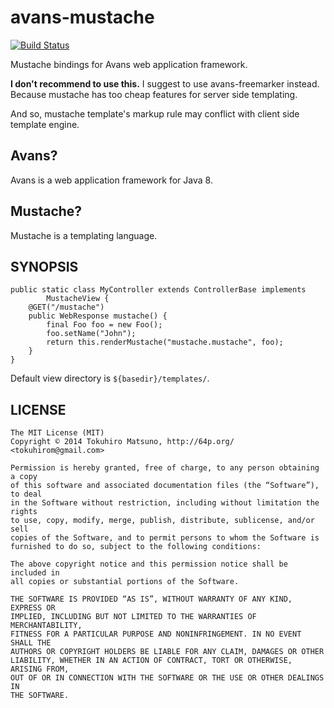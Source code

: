 # avans-mustache

[![Build Status](https://travis-ci.org/tokuhirom/avans-mustache.svg?branch=master)](https://travis-ci.org/tokuhirom/avans-mustache)

Mustache bindings for Avans web application framework.

<B>I don't recommend to use this.</B> I suggest to use avans-freemarker instead.
Because mustache has too cheap features for server side templating.

And so, mustache template's markup rule may conflict with client side template engine.

## Avans?

Avans is a web application framework for Java 8.

## Mustache?

Mustache is a templating language.

## SYNOPSIS

	public static class MyController extends ControllerBase implements
			MustacheView {
		@GET("/mustache")
		public WebResponse mustache() {
			final Foo foo = new Foo();
			foo.setName("John");
			return this.renderMustache("mustache.mustache", foo);
		}
	}

Default view directory is `${basedir}/templates/`.

## LICENSE

    The MIT License (MIT)
    Copyright © 2014 Tokuhiro Matsuno, http://64p.org/ <tokuhirom@gmail.com>

    Permission is hereby granted, free of charge, to any person obtaining a copy
    of this software and associated documentation files (the “Software”), to deal
    in the Software without restriction, including without limitation the rights
    to use, copy, modify, merge, publish, distribute, sublicense, and/or sell
    copies of the Software, and to permit persons to whom the Software is
    furnished to do so, subject to the following conditions:

    The above copyright notice and this permission notice shall be included in
    all copies or substantial portions of the Software.

    THE SOFTWARE IS PROVIDED “AS IS”, WITHOUT WARRANTY OF ANY KIND, EXPRESS OR
    IMPLIED, INCLUDING BUT NOT LIMITED TO THE WARRANTIES OF MERCHANTABILITY,
    FITNESS FOR A PARTICULAR PURPOSE AND NONINFRINGEMENT. IN NO EVENT SHALL THE
    AUTHORS OR COPYRIGHT HOLDERS BE LIABLE FOR ANY CLAIM, DAMAGES OR OTHER
    LIABILITY, WHETHER IN AN ACTION OF CONTRACT, TORT OR OTHERWISE, ARISING FROM,
    OUT OF OR IN CONNECTION WITH THE SOFTWARE OR THE USE OR OTHER DEALINGS IN
    THE SOFTWARE.
